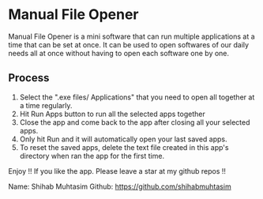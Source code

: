 # Manual File Opener

Manual File Opener is a mini software that can run multiple applications at a time that can be set at once. It can be used to open softwares of our daily needs all at once without having to open each software one by one.

## Process

1. Select the ".exe files/ Applications" that you need to open all together at a time regularly.
2. Hit Run Apps button to run all the selected apps together
3. Close the app and come back to the app after closing all your selected apps.
4. Only hit Run and it will automatically open your last saved apps.
5. To reset the saved apps, delete the text file created in this app's directory when ran the app for the first time.

Enjoy !! If you like the app. Please leave a star at my github repos !!

Name: Shihab Muhtasim
Github: https://github.com/shihabmuhtasim
